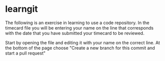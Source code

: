 # learngit

The following is an exercise in learning to use a code repository.
In the timecard file you will be entering your name on the line that corresponds with the date that you have submitted your timecard to be reviewed.

Start by opening the file and editing it with your name on the correct line.
At the bottom of the page choose "Create a new branch for this commit and start a pull request"

